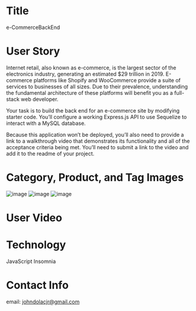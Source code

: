 # Title
  e-CommerceBackEnd

# User Story
  Internet retail, also known as e-commerce, is the largest sector of the electronics industry, generating an estimated $29 trillion in 2019. E-commerce platforms like Shopify and WooCommerce provide a suite of services to businesses of all sizes. Due to their prevalence, understanding the fundamental architecture of these platforms will benefit you as a full-stack web developer.

  Your task is to build the back end for an e-commerce site by modifying starter code. You’ll configure a working Express.js API to use Sequelize to interact with a MySQL database.

  Because this application won’t be deployed, you’ll also need to provide a link to a walkthrough video that demonstrates its functionality and all of the acceptance criteria being met. You’ll need to submit a link to the video and add it to the readme of your project.
  
# Category, Product, and Tag Images
  ![image](https://user-images.githubusercontent.com/69832533/102155504-e4a45e00-3e38-11eb-9a32-6613f7f0c32f.png)
  ![image](https://user-images.githubusercontent.com/69832533/102156012-dd318480-3e39-11eb-8170-f43e349ec834.png)
  ![image](https://user-images.githubusercontent.com/69832533/102156119-2681d400-3e3a-11eb-9a9b-f382c0294ccf.png)

# User Video


# Technology
  JavaScript
  Insomnia

# Contact Info
  email: johndolacjr@gmail.com
  

  
